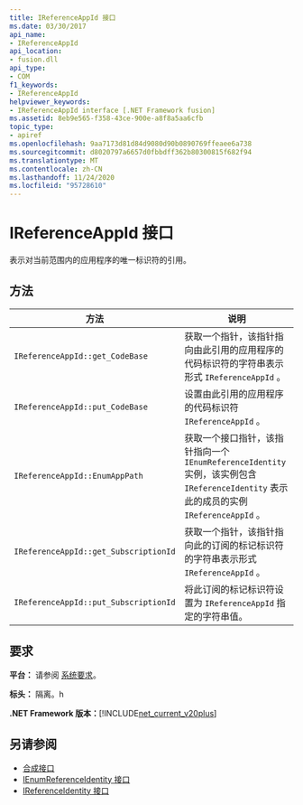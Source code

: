 ```yaml
---
title: IReferenceAppId 接口
ms.date: 03/30/2017
api_name:
- IReferenceAppId
api_location:
- fusion.dll
api_type:
- COM
f1_keywords:
- IReferenceAppId
helpviewer_keywords:
- IReferenceAppId interface [.NET Framework fusion]
ms.assetid: 8eb9e565-f358-43ce-900e-a8f8a5aa6cfb
topic_type:
- apiref
ms.openlocfilehash: 9aa7173d81d84d9080d90b0890769ffeaee6a738
ms.sourcegitcommit: d8020797a6657d0fbbdff362b80300815f682f94
ms.translationtype: MT
ms.contentlocale: zh-CN
ms.lasthandoff: 11/24/2020
ms.locfileid: "95728610"
---
```

# <a name="ireferenceappid-interface"></a>IReferenceAppId 接口

表示对当前范围内的应用程序的唯一标识符的引用。  
  
## <a name="methods"></a>方法  
  
|方法|说明|  
|------------|-----------------|  
|`IReferenceAppId::get_CodeBase`|获取一个指针，该指针指向由此引用的应用程序的代码标识符的字符串表示形式 `IReferenceAppId` 。|  
|`IReferenceAppId::put_CodeBase`|设置由此引用的应用程序的代码标识符 `IReferenceAppId` 。|  
|`IReferenceAppId::EnumAppPath`|获取一个接口指针，该指针指向一个 `IEnumReferenceIdentity` 实例，该实例包含 `IReferenceIdentity` 表示此的成员的实例 `IReferenceAppId` 。|  
|`IReferenceAppId::get_SubscriptionId`|获取一个指针，该指针指向此的订阅的标记标识符的字符串表示形式 `IReferenceAppId` 。|  
|`IReferenceAppId::put_SubscriptionId`|将此订阅的标记标识符设置为 `IReferenceAppId` 指定的字符串值。|  
  
## <a name="requirements"></a>要求  

 **平台：** 请参阅 [系统要求](../../get-started/system-requirements.md)。  
  
 **标头：** 隔离。h  
  
 **.NET Framework 版本：**[!INCLUDE[net_current_v20plus](../../../../includes/net-current-v20plus-md.md)]  
  
## <a name="see-also"></a>另请参阅

- [合成接口](fusion-interfaces.md)
- [IEnumReferenceIdentity 接口](ienumreferenceidentity-interface.md)
- [IReferenceIdentity 接口](ireferenceidentity-interface.md)
